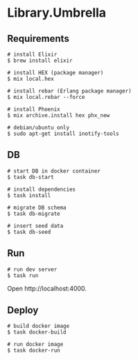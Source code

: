# Library.Umbrella

## Requirements

```shell
# install Elixir
$ brew install elixir

# install HEX (package manager)
$ mix local.hex

# install rebar (Erlang package manager)
$ mix local.rebar --force

# install Phoenix
$ mix archive.install hex phx_new

# debian/ubuntu only
$ sudo apt-get install inotify-tools
```

## DB

```shell
# start DB in docker container
$ task db-start

# install dependencies
$ task install

# migrate DB schema
$ task db-migrate

# insert seed data
$ task db-seed
```

## Run

```shell
# run dev server
$ task run
```

Open http://localhost:4000.

## Deploy

```shell
# build docker image
$ task docker-build

# run docker image
$ task docker-run
```
